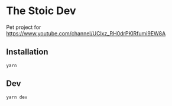 # The Stoic Dev

Pet project for https://www.youtube.com/channel/UClxz_RH0drPKlRfumi9EW8A

## Installation

```
yarn
```

## Dev

```
yarn dev
```
